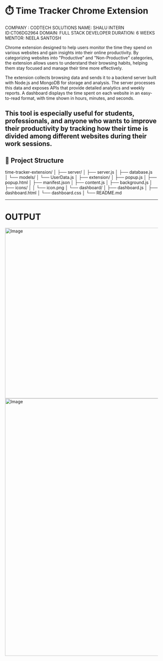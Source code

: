 # ⏱️ Time Tracker Chrome Extension
COMPANY : CODTECH SOLUTIONS
NAME: SHALU
INTERN ID:CT06DG2964
DOMAIN: FULL STACK DEVELOPER
DURATION: 6 WEEKS
MENTOR: NEELA SANTOSH

Chrome extension designed to help users monitor the time they spend on various websites and gain insights into their online productivity. By categorizing websites into "Productive" and "Non-Productive" categories, the extension allows users to understand their browsing habits, helping them stay focused and manage their time more effectively.

The extension collects browsing data and sends it to a backend server built with Node.js and MongoDB for storage and analysis. The server processes this data and exposes APIs that provide detailed analytics and weekly reports. A dashboard displays the time spent on each website in an easy-to-read format, with time shown in hours, minutes, and seconds.

This tool is especially useful for students, professionals, and anyone who wants to improve their productivity by tracking how their time is divided among different websites during their work sessions.
---

## 📁 Project Structure

time-tracker-extension/
│
├── server/
│   ├── server.js
│   ├── database.js          
│   └── models/
│       └── UserData.js
│
├── extension/
│   ├── popup.js
│   ├── popup.html
│   ├── manifest.json
│   ├── content.js
│   ├── background.js
│   ├── icons/
│   │   └── icon.png
│   └── dashboard/
│       ├── dashboard.js
│       ├── dashboard.html
│       └── dashboard.css
│
└── README.md

---



##

# OUTPUT
<img width="1844" height="561" alt="Image" src="https://github.com/user-attachments/assets/47c861f5-489d-41ba-8130-c05269a8fcbc" />

<img width="1402" height="847" alt="Image" src="https://github.com/user-attachments/assets/badd7bfe-0a58-468c-9429-b1b2b5fd1e6f" />



